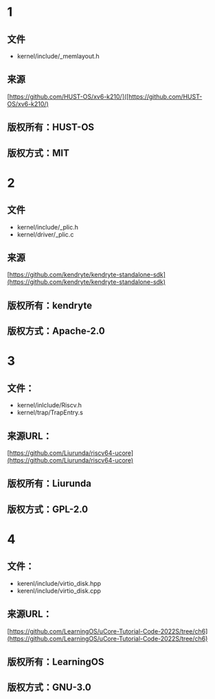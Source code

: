 # 1
## 文件
+ kernel/include/_memlayout.h

## 来源
[https://github.com/HUST-OS/xv6-k210/]([https://github.com/HUST-OS/xv6-k210/)

## 版权所有：HUST-OS
## 版权方式：MIT

# 2
## 文件
+ kernel/include/_plic.h
+ kernel/driver/_plic.c

## 来源
[https://github.com/kendryte/kendryte-standalone-sdk](https://github.com/kendryte/kendryte-standalone-sdk)


## 版权所有：kendryte
## 版权方式：Apache-2.0

# 3
## 文件：
+ kernel/inlclude/Riscv.h
+ kernel/trap/TrapEntry.s
## 来源URL：

[https://github.com/Liurunda/riscv64-ucore](https://github.com/Liurunda/riscv64-ucore)

## 版权所有：Liurunda

## 版权方式：GPL-2.0

# 4
## 文件：
+ kerenl/include/virtio_disk.hpp
+ kerenl/include/virtio_disk.cpp
## 来源URL：
[https://github.com/LearningOS/uCore-Tutorial-Code-2022S/tree/ch6](https://github.com/LearningOS/uCore-Tutorial-Code-2022S/tree/ch6)

## 版权所有：LearningOS

## 版权方式：GNU-3.0